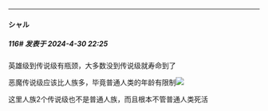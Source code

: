 ﻿
*****

####  シャル  
##### 116#       发表于 2024-4-30 22:25

英雄级到传说级有瓶颈，大多数没到传说级就寿命到了

恶魔传说级应该比人族多，毕竟普通人类的年龄有限制<img src="https://static.saraba1st.com/image/smiley/face2017/067.png" referrerpolicy="no-referrer">

这里人族2个传说级也不是普通人族，而且根本不管普通人类死活

